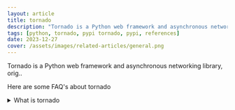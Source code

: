 ```yaml
---
layout: article
title: tornado
description: "Tornado is a Python web framework and asynchronous networking library, orig.."
tags: [python, tornado, pypi tornado, pypi, references]
date: 2023-12-27
cover: /assets/images/related-articles/general.png
---
```


Tornado is a Python web framework and asynchronous networking library, orig..

Here are some FAQ's about tornado
<details>
<summary>What is tornado</summary>
Tornado is a Python web framework and asynchronous networking library, orig..
</details>
